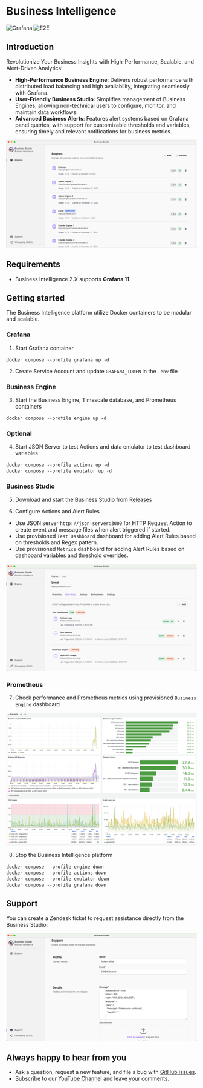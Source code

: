 # Business Intelligence

![Grafana](https://img.shields.io/badge/Grafana-11.2-orange)
![E2E](https://github.com/volkovlabs/business-intelligence/workflows/E2E/badge.svg)

## Introduction

Revolutionize Your Business Insights with High-Performance, Scalable, and Alert-Driven Analytics!

- **High-Performance Business Engine**: Delivers robust performance with distributed load balancing and high availability, integrating seamlessly with Grafana.
- **User-Friendly Business Studio**: Simplifies management of Business Engines, allowing non-technical users to configure, monitor, and maintain data workflows.
- **Advanced Business Alerts**: Features alert systems based on Grafana panel queries, with support for customizable thresholds and variables, ensuring timely and relevant notifications for business metrics.

[![Business Studio](https://raw.githubusercontent.com/VolkovLabs/business-intelligence/main/img/studio.png)](https://volkovlabs.io/big/)

## Requirements

- Business Intelligence 2.X supports **Grafana 11**.

## Getting started

The Business Intelligence platform utilize Docker containers to be modular and scalable.

### Grafana

1. Start Grafana container

```
docker compose --profile grafana up -d
```

2. Create Service Account and update `GRAFANA_TOKEN` in the `.env` file

### Business Engine

3. Start the Business Engine, Timescale database, and Prometheus containers

```
docker compose --profile engine up -d
```

### Optional

4. Start JSON Server to test Actions and data emulator to test dashboard variables

```
docker compose --profile actions up -d
docker compose --profile emulator up -d
```

### Business Studio

5. Download and start the Business Studio from [Releases](https://github.com/VolkovLabs/business-intelligence/releases)

6. Configure Actions and Alert Rules

- Use JSON server `http://json-server:3000` for HTTP Request Action to create event and message files when alert triggered if started.
- Use provisioned `Test Dashboard` dashboard for adding Alert Rules based on thresholds and Regex pattern.
- Use provisioned `Metrics` dashboard for adding Alert Rules based on dashboard variables and threshold overrides.

![Engine Alerts](https://raw.githubusercontent.com/VolkovLabs/business-intelligence/main/img/overview.png)

### Prometheus

7. Check performance and Prometheus metrics using provisioned `Business Engine` dashboard

![Engine Alerts](https://raw.githubusercontent.com/VolkovLabs/business-intelligence/main/img/prometheus.png)

8. Stop the Business Intelligence platform

```
docker compose --profile engine down
docker compose --profile actions down
docker compose --profile emulator down
docker compose --profile grafana down
```

## Support

You can create a Zendesk ticket to request assistance directly from the Business Studio:

![Engine Alerts](https://raw.githubusercontent.com/VolkovLabs/business-intelligence/main/img/support.png)

## Always happy to hear from you

- Ask a question, request a new feature, and file a bug with [GitHub issues](https://github.com/volkovlabs/business-intelligence/issues).
- Subscribe to our [YouTube Channel](https://youtube.com/@volkovlabs) and leave your comments.
